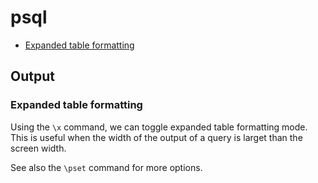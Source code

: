 # psql

- [Expanded table formatting](#expanded-table-formatting)

## Output

### Expanded table formatting

Using the `\x` command, we can toggle expanded table formatting mode. This is useful when the width of the output
of a query is larget than the screen width.

See also the `\pset` command for more options.
